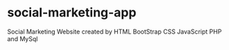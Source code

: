 # social-marketing-app
Social Marketing Website created by HTML BootStrap CSS JavaScript PHP and MySql
